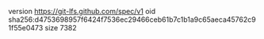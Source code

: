 version https://git-lfs.github.com/spec/v1
oid sha256:d4753698957f6424f7536ec29466ceb61b7c1b1a9c65aeca45762c91f55e0473
size 7382
